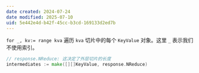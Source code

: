 ```yaml
---
date created: 2024-07-24
date modified: 2025-07-10
uid: 5e442e4d-b42f-45cc-b3cd-169133d2ed7b
---
```


`for _, kv:= range kva` 遍历 `kva` 切片中的每个 `KeyValue` 对象。这里 `_` 表示我们不使用索引。

```go
// response.NReduce: 这决定了外层切片的长度
intermediates := make([][]KeyValue, response.NReduce) 
```
